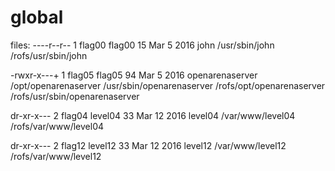 # global

files:
----r--r--  1 flag00  flag00      15 Mar  5  2016 john
/usr/sbin/john
/rofs/usr/sbin/john

-rwxr-x---+ 1 flag05  flag05      94 Mar  5  2016 openarenaserver
/opt/openarenaserver
/usr/sbin/openarenaserver
/rofs/opt/openarenaserver
/rofs/usr/sbin/openarenaserver

dr-xr-x---  2 flag04 level04  33 Mar 12  2016 level04
/var/www/level04
/rofs/var/www/level04

dr-xr-x---  2 flag12 level12  33 Mar 12  2016 level12
/var/www/level12
/rofs/var/www/level12
